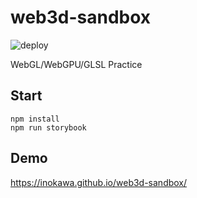 # web3d-sandbox

![deploy](https://github.com/inokawa/web3d-sandbox/workflows/deploy/badge.svg?branch=master)

WebGL/WebGPU/GLSL Practice

## Start

```
npm install
npm run storybook
```

## Demo

https://inokawa.github.io/web3d-sandbox/
